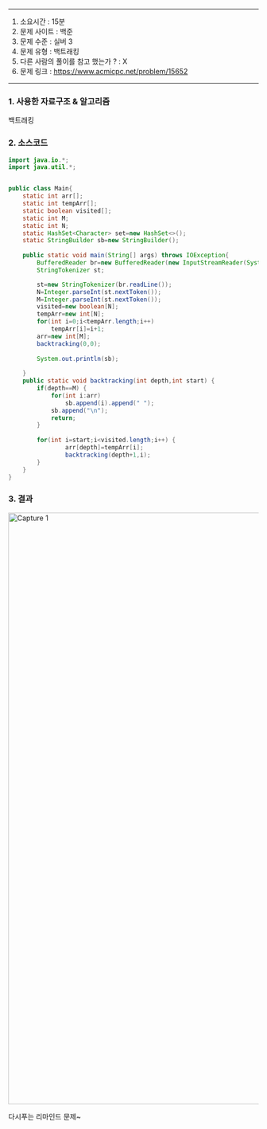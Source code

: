 

---

1. 소요시간 : 15분
2. 문제 사이트 : 백준
3. 문제 수준 : 실버 3
4. 문제 유형 : 백트래킹
5. 다른 사람의 풀이를 참고 했는가 ? : X
6. 문제 링크 : https://www.acmicpc.net/problem/15652

---

### 1. 사용한 자료구조 & 알고리즘
백트래킹


### 2. 소스코드
```java
import java.io.*;
import java.util.*;


public class Main{
    static int arr[];
    static int tempArr[];
    static boolean visited[];
    static int M;
    static int N;
    static HashSet<Character> set=new HashSet<>();
    static StringBuilder sb=new StringBuilder();
    
    public static void main(String[] args) throws IOException{
        BufferedReader br=new BufferedReader(new InputStreamReader(System.in));
        StringTokenizer st;

        st=new StringTokenizer(br.readLine());
        N=Integer.parseInt(st.nextToken());
        M=Integer.parseInt(st.nextToken());
        visited=new boolean[N];
        tempArr=new int[N];
        for(int i=0;i<tempArr.length;i++)
            tempArr[i]=i+1;
        arr=new int[M];
        backtracking(0,0);
        
        System.out.println(sb);
        
    }
    public static void backtracking(int depth,int start) {
        if(depth==M) {
            for(int i:arr)
                sb.append(i).append(" ");
            sb.append("\n");
            return;
        }
        
        for(int i=start;i<visited.length;i++) {
                arr[depth]=tempArr[i];
                backtracking(depth+1,i);
        }
    }
}

```
### 3. 결과

<img width="1188" alt="Capture 1" src="https://github.com/KimNahun/algorithm-1day1solve/assets/118811606/ae0c25cd-f690-449d-b467-c153cad2d29a">

다시푸는 리마인드 문제~
